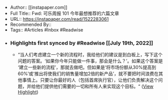 - Author:: [[instapaper.com]]
- Full Title:: Fwd: 可乐周报 101 今年最想推荐的六篇文章
- URL:: https://instapaper.com/read/1522283061
- Recommended By::
- Tags:: #Articles #Inbox #Readwise
- ### Highlights first synced by #Readwise [[July 19th, 2022]]
    - “当人们考虑建立一个新的流程时，我给他们的建议是到白板上，写下这个问题的答案。‘如果你今年只能做一件事，那会是什么？’。如果这个答案是 ‘建立一些新的流程’，那就去做吧。但如果是‘将市场份额从30%提高到60%’或‘推出将使我们的销售量增加2倍的新产品’，就不要把时间浪费在其他事情上。只要让你最好的人（包括首席执行官），让他们负责解决这个问题，并给他们提供他们需要的一切和所有人来实现这个目标。“ ([View Highlight](https://instapaper.com/read/1522283061/20111106))
